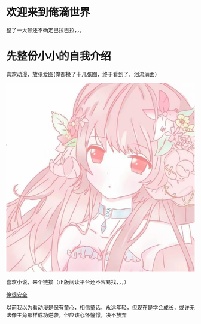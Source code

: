 <!DOCTYPE html>
<html lang="zh-cn">
<head>
	<meta charset="utf-8">
	<style type="text.css">
	</style>
	<title>小小的世界</title>
	<link href="" =“stylesheet” type="text.css" href="">
</head>
<body>
<h1>欢迎来到俺滴世界</h1>
<p>整了一大顿还不确定巴拉巴拉，，，</p>
<h1>先整份小小的自我介绍</h1>
<p>喜欢动漫，放张爱图(俺都换了十几张图，终于看到了，泪流满面）</p>
<img src="123.jpg.jpeg">
<p>喜欢小说，来个链接（正版阅读平台还不容易找，，，）</p>
<a href="https://ubook.reader.qq.com/intro.html?bid=933335&amp;b_f=231004">俺很安全</a>
<p>以前我以为看动漫是保有童心，相信童话，永远年轻，但现在是学会成长，或许无法像主角那样成功逆袭，但应该心怀憧憬，决不放弃</p>
</body>
</html>
